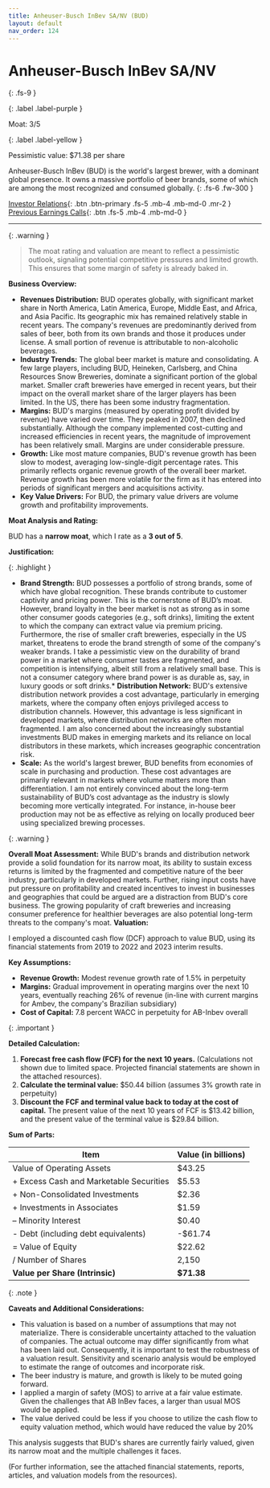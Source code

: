 ```yaml
---
title: Anheuser-Busch InBev SA/NV (BUD)
layout: default
nav_order: 124
---
```


# Anheuser-Busch InBev SA/NV
{: .fs-9 }

{: .label .label-purple }

Moat: 3/5

{: .label .label-yellow }

Pessimistic value: $71.38 per share

Anheuser-Busch InBev (BUD) is the world's largest brewer, with a dominant global presence. It owns a massive portfolio of beer brands, some of which are among the most recognized and consumed globally.
{: .fs-6 .fw-300 }

[Investor Relations](https://www.google.com/search?q=BUD+investor+relations){: .btn .btn-primary .fs-5 .mb-4 .mb-md-0 .mr-2 }
[Previous Earnings Calls](https://discountingcashflows.com/company/BUD/transcripts/){: .btn .fs-5 .mb-4 .mb-md-0 }

---

{: .warning } 
>The moat rating and valuation are meant to reflect a pessimistic outlook, signaling potential competitive pressures and limited growth. This ensures that some margin of safety is already baked in.


**Business Overview:**

* **Revenues Distribution:** BUD operates globally, with significant market share in North America, Latin America, Europe, Middle East, and Africa, and Asia Pacific.  Its geographic mix has remained relatively stable in recent years. The company's revenues are predominantly derived from sales of beer, both from its own brands and those it produces under license.  A small portion of revenue is attributable to non-alcoholic beverages.
* **Industry Trends:** The global beer market is mature and consolidating. A few large players, including BUD, Heineken, Carlsberg, and China Resources Snow Breweries, dominate a significant portion of the global market.  Smaller craft breweries have emerged in recent years, but their impact on the overall market share of the larger players has been limited. In the US, there has been some industry fragmentation.
* **Margins:** BUD's margins (measured by operating profit divided by revenue) have varied over time.  They peaked in 2007,  then declined substantially. Although the company implemented cost-cutting and increased efficiencies in recent years, the magnitude of improvement has been relatively small.  Margins are under considerable pressure. 
* **Growth:** Like most mature companies, BUD's revenue growth has been slow to modest, averaging low-single-digit percentage rates.  This primarily reflects organic revenue growth of the overall beer market. Revenue growth has been more volatile for the firm as it has entered into periods of significant mergers and acquisitions activity. 
* **Key Value Drivers:**  For BUD, the primary value drivers are volume growth and profitability improvements.

**Moat Analysis and Rating:**

BUD has a **narrow moat**, which I rate as a **3 out of 5**.

**Justification:**

{: .highlight }

* **Brand Strength:** BUD possesses a portfolio of strong brands, some of which have global recognition. These brands contribute to customer captivity and pricing power. This is the cornerstone of BUD’s moat. However, brand loyalty in the beer market is not as strong as in some other consumer goods categories (e.g., soft drinks), limiting the extent to which the company can extract value via premium pricing.   Furthermore, the rise of smaller craft breweries, especially in the US market, threatens to erode the brand strength of some of the company's weaker brands.  I take a pessimistic view on the durability of brand power in a market where consumer tastes are fragmented, and competition is intensifying, albeit still from a relatively small base.  This is not a consumer category where brand power is as durable as, say, in luxury goods or soft drinks.* **Distribution Network:** BUD's extensive distribution network provides a cost advantage, particularly in emerging markets, where the company often enjoys privileged access to distribution channels. However, this advantage is less significant in developed markets, where distribution networks are often more fragmented. I am also concerned about the increasingly substantial investments BUD makes in emerging markets and its reliance on local distributors in these markets, which increases geographic concentration risk. 
* **Scale:** As the world's largest brewer, BUD benefits from economies of scale in purchasing and production. These cost advantages are primarily relevant in markets where volume matters more than differentiation. I am not entirely convinced about the long-term sustainability of BUD’s cost advantage as the industry is slowly becoming more vertically integrated. For instance, in-house beer production may not be as effective as relying on locally produced beer using specialized brewing processes. 

{: .warning }

 **Overall Moat Assessment:** While BUD's brands and distribution network provide a solid foundation for its narrow moat, its ability to sustain excess returns is limited by the fragmented and competitive nature of the beer industry, particularly in developed markets. Further, rising input costs have put pressure on profitability and created incentives to invest in businesses and geographies that could be argued are a distraction from BUD's core business. The growing popularity of craft breweries and increasing consumer preference for healthier beverages are also potential long-term threats to the company's moat.
**Valuation:**

I employed a discounted cash flow (DCF) approach to value BUD, using its financial statements from 2019 to 2022 and 2023 interim results.

**Key Assumptions:**

* **Revenue Growth:** Modest revenue growth rate of 1.5% in perpetuity
* **Margins:** Gradual improvement in operating margins over the next 10 years, eventually reaching 26% of revenue (in-line with current margins for Ambev, the company's Brazilian subsidiary)
* **Cost of Capital:** 7.8 percent WACC in perpetuity for AB-Inbev overall

{: .important }

 **Detailed Calculation:**
1. **Forecast free cash flow (FCF) for the next 10 years.** (Calculations not shown due to limited space. Projected financial statements are shown in the attached resources).
2. **Calculate the terminal value:** $50.44 billion (assumes 3% growth rate in perpetuity)
3. **Discount the FCF and terminal value back to today at the cost of capital.** The present value of the next 10 years of FCF is $13.42 billion, and the present value of the terminal value is $29.84 billion.

**Sum of Parts:**

| Item                           | Value (in billions) |
|---------------------------------|-------------------|
| Value of Operating Assets       | $43.25            |
| + Excess Cash and Marketable Securities| $5.53            |
| + Non-Consolidated Investments      | $2.36            |
| + Investments in Associates | $1.59 |
| – Minority Interest            | $0.40             |
| - Debt (including debt equivalents) | -$61.74 |
| = Value of Equity            | $22.62             |
| / Number of Shares         | 2,150            |
| **Value per Share (Intrinsic)** | **$71.38**        |

{: .note }

 **Caveats and Additional Considerations:**
* This valuation is based on a number of assumptions that may not materialize. There is considerable uncertainty attached to the valuation of companies. The actual outcome may differ significantly from what has been laid out. Consequently, it is important to test the robustness of a valuation result. Sensitivity and scenario analysis would be employed to estimate the range of outcomes and incorporate risk.
* The beer industry is mature, and growth is likely to be muted going forward.
* I applied a margin of safety (MOS) to arrive at a fair value estimate. Given the challenges that AB InBev faces, a larger than usual MOS would be applied.  
* The value derived could be less if you choose to utilize the cash flow to equity valuation method, which would have reduced the value by 20%


This analysis suggests that BUD's shares are currently fairly valued, given its narrow moat and the multiple challenges it faces.

(For further information, see the attached financial statements, reports, articles, and valuation models from the resources).